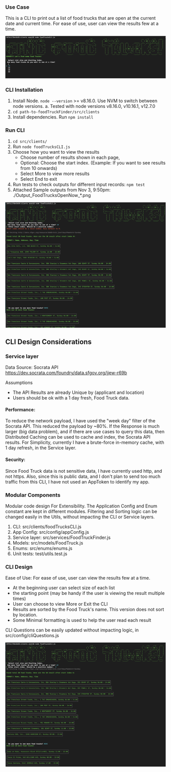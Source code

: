 ### Use Case
This is a CLI to print out a list of food trucks that are open at the current date and current time. 
For ease of use, user can view the results few at a time. 

!['food truck!'](./Output_FoodTrucksOpenNow_CLI_Questions.png "Find Food Trucks")

### CLI Installation
1. Install Node. `node --version` >= v8.16.0. Use NVM to switch between node versions.
    a. Tested with node versions v8.16.0, v10.16.1, v12.7.0
2. `cd path-to-foodTruckFinder/src/clients`
3. Install dependencies. Run `npm install`

### Run CLI
1. `cd src/clients/`
2. Run `node foodTrucksCLI.js`
3. Choose how you want to view the results
    - Choose number of results shown in each page, 
    - Optional: Choose the start index. (Example: If you want to see results from 10 onwards)
    - Select More to view more results
    - Select End to exit
4. Run tests to check outputs for different input records: `npm test`
5. Attached Sample outputs from Nov 3, 9:50pm: ./Output_FoodTrucksOpenNow_*.png

!['food truck!'](./Output_FoodTrucksOpenNow_10_Page1.png "Food Trucks!")

## CLI Design Considerations

### Service layer
Data Source: Socrata API https://dev.socrata.com/foundry/data.sfgov.org/jjew-r69b

Assumptions
- The API Results are already Unique by (applicant and location)
- Users should be ok with a 1 day fresh, Food Truck data.

#### Performance:
To reduce the network payload, I have used the "week day" filter of the Socrata API. This reduced the payload by ~80%.
If the Response is much larger (big data problem), and if there are use cases to query this data, 
then Distributed Caching can be used to cache and index, the Socrata API results. 
For Simplicity, currently I have a brute-force in-memory cache, with 1 day refresh, in the Service layer.

#### Security:
Since Food Truck data is not sensitive data, I have currently used http, and not https.
Also, since this is public data, and I don't plan to send too much traffic from this CLI, 
I have not used an AppToken to identify my app.

### Modular Components
Modular code design For Extensibility. The Application Config and Enum constant are kept in different modules.
Filtering and Sorting logic can be changed easily in the Utils, without impacting the CLI or Service layers.
 
1. CLI: src/clients/foodTrucksCLI.js 
2. App Config: src/config/appConfig.js
3. Service layer: src/services/FoodTruckFinder.js
4. Models: src/models/FoodTruck.js
5. Enums: src/enums/enums.js
6. Unit tests: test/utils.test.js

### CLI Design
Ease of Use:
For ease of use, user can view the results few at a time. 
- At the beginning user can select size of each list
- the starting point (may be handy if the user is viewing the result multiple times)
- User can choose to view More or Exit the CLI
- Results are sorted by the Food Truck's name. This version does not sort by location.
- Some Minimal formatting is used to help the user read each result

CLI Questions can be easily updated without impacting logic, in src/config/cliQuestions.js

!['food truck!'](./Output_FoodTrucksOpenNow_with_Offset.png "Food Trucks!")
